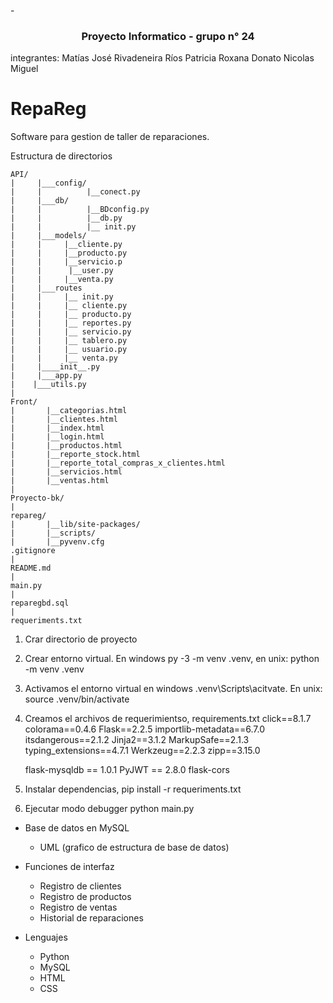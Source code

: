 -<h3 align="center">Proyecto Informatico - grupo n° 24</h3>
integrantes:
Matías José Rivadeneira
Ríos Patricia Roxana
Donato Nicolas Miguel

# RepaReg
Software para gestion de taller de reparaciones.

Estructura de directorios

    
    API/
    |     |___config/
    |     |          |__conect.py 
    |     |___db/
    |     |          |__BDconfig.py
    |     |          |__db.py
    |     |          |__ init.py
    |     |___models/
    |     |     |__cliente.py
    |     |     |__producto.py
    |     |     |__servicio.p
    |     |      |__user.py
    |     |     |__venta.py
    |     |___routes
    |     |     |__ init.py
    |     |     |__ cliente.py
    |     |     |__ producto.py
    |     |     |__ reportes.py
    |     |     |__ servicio.py 
    |     |     |__ tablero.py
    |     |     |__ usuario.py
    |     |     |__ venta.py
    |     |____init__.py
    |     |___app.py
    |    |___utils.py
    | 
    Front/
    |       |__categorias.html
    |       |__clientes.html
    |       |__index.html
    |       |__login.html
    |       |__productos.html
    |       |__reporte_stock.html
    |       |__reporte_total_compras_x_clientes.html
    |       |__servicios.html
    |       |__ventas.html
    |
    Proyecto-bk/
    |
    repareg/
    |       |__lib/site-packages/
    |       |__scripts/
    |       |__pyvenv.cfg
    .gitignore
    |
    README.md
    |
    main.py
    |
    reparegbd.sql
    |
    requeriments.txt



1. Crar directorio de proyecto
2. Crear entorno virtual. En windows py -3 -m venv .venv, en unix: python -m venv .venv
3. Activamos el entorno virtual en windows .venv\Scripts\acitvate. En unix: source .venv/bin/activate
4. Creamos el archivos de requerimientso, requirements.txt
    click==8.1.7
    colorama==0.4.6
    Flask==2.2.5
    importlib-metadata==6.7.0
    itsdangerous==2.1.2
    Jinja2==3.1.2
    MarkupSafe==2.1.3
    typing_extensions==4.7.1
    Werkzeug==2.2.3
    zipp==3.15.0

    flask-mysqldb == 1.0.1
    PyJWT == 2.8.0
    flask-cors
5. Instalar dependencias, pip install  -r requeriments.txt
6. Ejecutar modo debugger python main.py

* Base de datos en MySQL
    
    - UML (grafico de estructura de base de datos)

* Funciones de interfaz

    - Registro de clientes
    - Registro de productos
    - Registro de ventas
    - Historial de reparaciones

* Lenguajes

    - Python
    - MySQL
    - HTML
    - CSS
